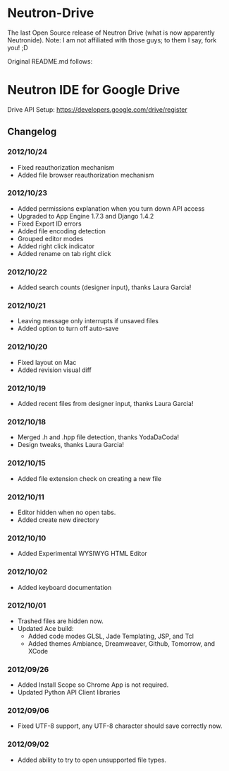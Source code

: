 Neutron-Drive
=============


The last Open Source release of Neutron Drive (what is now apparently Neutronide). Note: I am not affiliated with those guys; to them I say, fork you! ;D


Original README.md follows:

Neutron IDE for Google Drive
=============================

Drive API Setup:
https://developers.google.com/drive/register


## Changelog

### 2012/10/24
  * Fixed reauthorization mechanism
  * Added file browser reauthorization mechanism

### 2012/10/23
  * Added permissions explanation when you turn down API access
  * Upgraded to App Engine 1.7.3 and Django 1.4.2
  * Fixed Export ID errors
  * Added file encoding detection
  * Grouped editor modes
  * Added right click indicator
  * Added rename on tab right click

### 2012/10/22
  * Added search counts (designer input), thanks Laura Garcia!

### 2012/10/21
  * Leaving message only interrupts if unsaved files
  * Added option to turn off auto-save

### 2012/10/20
  * Fixed layout on Mac
  * Added revision visual diff

### 2012/10/19
  * Added recent files from designer input, thanks Laura Garcia!

### 2012/10/18
  * Merged .h and .hpp file detection, thanks YodaDaCoda!
  * Design tweaks, thanks Laura Garcia!

### 2012/10/15
  * Added file extension check on creating a new file

### 2012/10/11
  * Editor hidden when no open tabs.
  * Added create new directory

### 2012/10/10
  * Added Experimental WYSIWYG HTML Editor

### 2012/10/02
  * Added keyboard documentation

### 2012/10/01
  * Trashed files are hidden now.
  * Updated Ace build:
      * Added code modes GLSL, Jade Templating, JSP, and Tcl
      * Added themes Ambiance, Dreamweaver, Github, Tomorrow, and XCode

### 2012/09/26
  * Added Install Scope so Chrome App is not required.
  * Updated Python API Client libraries

### 2012/09/06
  * Fixed UTF-8 support, any UTF-8 character should save correctly now.

### 2012/09/02
  * Added ability to try to open unsupported file types.
